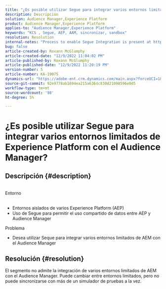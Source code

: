 ```yaml
---
title: "¿Es posible utilizar Segue para integrar varios entornos limitados de Experience Platform con el Audience Manager?"
description: Descripción
solution: Audience Manager,Experience Platform
product: Audience Manager,Experience Platform
applies-to: "Audience Manager,Experience Platform"
keywords: "KCS , Segue, AEP, AAM, sincronizar, sandbox"
resolution: Resolution
internal-notes: "Process to enable Segue Integration is present at https://wiki.corp.adobe.com/pages/viewpage.action?spaceKey=supportdelivery&title=AEP+Segments+not+Populating+in+AAM internal link."
bug: false
article-created-by: Roxann McGlumphy
article-created-date: "12/9/2022 11:04:02 PM"
article-published-by: Roxann McGlumphy
article-published-date: "12/9/2022 11:20:19 PM"
version-number: 5
article-number: KA-19075
dynamics-url: "https://adobe-ent.crm.dynamics.com/main.aspx?forceUCI=1&pagetype=entityrecord&etn=knowledgearticle&id=d4b9ddbf-1578-ed11-81aa-6045bd006e5a"
source-git-commit: 92e9778ab1694ea215a636dc830d21098596e0d5
workflow-type: tm+mt
source-wordcount: '98'
ht-degree: 5%

---
```


# ¿Es posible utilizar Segue para integrar varios entornos limitados de Experience Platform con el Audience Manager?

## Descripción {#description}

<br>Entorno<br><br>
- Entornos aislados de varios Experience Platform (AEP)
- Uso de Segue para permitir el uso compartido de datos entre AEP y Audience Manager

Problema
- Desea utilizar Seque para integrar varios entornos limitados de AEM con el Audience Manager



## Resolución {#resolution}


El segmento no admite la integración de varios entornos limitados de AEM con el Audience Manager. Puede cambiar entre entornos limitados, pero no puede sincronizarse con más de un simulador de pruebas a la vez.


